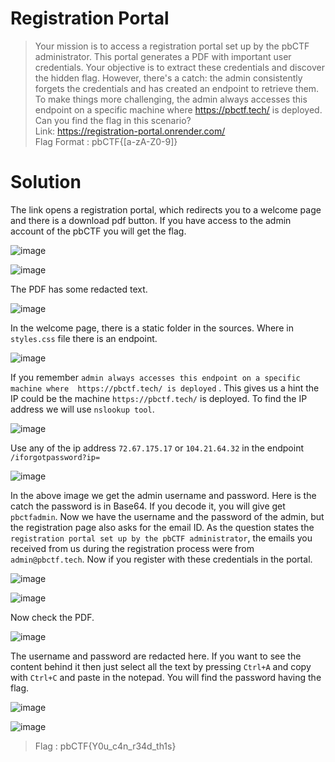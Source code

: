 # Registration Portal

> Your mission is to access a registration portal set up by the pbCTF administrator. This portal generates a PDF with important user credentials. Your objective is to extract these credentials and discover the hidden flag. However, there's a catch: the admin consistently forgets the credentials and has created an endpoint to retrieve them. To make things more challenging, the admin always accesses this endpoint on a specific machine where  https://pbctf.tech/ is deployed. Can you find the flag in this scenario?<br/>
>Link: https://registration-portal.onrender.com/<br/>
> Flag Format : pbCTF{[a-zA-Z0-9]}

# Solution

The link opens a registration portal, which redirects you to a welcome page and there is a download pdf button. If you have access to the admin account of the pbCTF you will get the flag.

![image](https://github.com/sumukhchitloor/pbCTF/assets/76547134/d7ce2a35-7192-4d8a-a837-bd76d107771b)

![image](https://github.com/sumukhchitloor/pbCTF/assets/76547134/e41ec54a-b3a9-4593-b8f4-3544b6cac022)

The PDF has some redacted text.

![image](https://github.com/sumukhchitloor/pbCTF/assets/76547134/e2a9998d-f62f-42ee-afac-4f2c1c82c21b)

In the welcome page, there is a static folder in the sources. Where in `styles.css` file there is an endpoint.

![image](https://github.com/sumukhchitloor/pbCTF/assets/76547134/5a7556bd-08ee-4113-8ccd-83f28f098296)

If you remember `admin always accesses this endpoint on a specific machine where  https://pbctf.tech/ is deployed` . This gives us a hint the IP could be the machine `https://pbctf.tech/` is deployed. To find the IP address we will use `nslookup tool`.

![image](https://github.com/sumukhchitloor/pbCTF/assets/76547134/4050a732-753c-4f5d-95e7-e172320df317)

Use any of the ip address `72.67.175.17` or `104.21.64.32` in the endpoint `/iforgotpassword?ip=`

![image](https://github.com/sumukhchitloor/pbCTF/assets/76547134/b53d8ce9-0b7b-4e96-ba3e-c03ddca4a93f)

In the above image we get the admin username and password. Here is the catch the password is in Base64. If you decode it, you will give get `pbctfadmin`. Now we have the username and the password of the admin, but the registration page also asks for the email ID. As the question states the `registration portal set up by the pbCTF administrator`, the emails you received from us during the registration process were from `admin@pbctf.tech`.
Now if you register with these credentials in the portal.

![image](https://github.com/sumukhchitloor/pbCTF/assets/76547134/b83b4a89-0636-405c-a534-d7bfca380dac)

![image](https://github.com/sumukhchitloor/pbCTF/assets/76547134/084a9ef2-8ead-4c82-b424-4ad75291a518)

Now check the PDF.

![image](https://github.com/sumukhchitloor/pbCTF/assets/76547134/1a31b615-e1a2-4c6e-bf02-d72cec8e68ee)

The username and password are redacted here. If you want to see the content behind it then just select all the text by pressing `Ctrl+A` and copy with `Ctrl+C` and paste in the notepad. You will find the password having the flag.

![image](https://github.com/sumukhchitloor/pbCTF/assets/76547134/360ae42f-e1fe-485f-87a8-ef369f77b423)

![image](https://github.com/sumukhchitloor/pbCTF/assets/76547134/e970e011-eabe-483c-84b8-47d4170d5cbc)

> Flag : pbCTF{Y0u_c4n_r34d_th1s}
